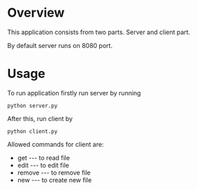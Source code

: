 # Overview

This application consists from two parts. Server and client part.

By default server runs on 8080 port.

# Usage

To run application firstly run server by running

```
python server.py
```

After this, run client by

```
python client.py
```

Allowed commands for client are:

- get --- to read file
- edit --- to edit file
- remove --- to remove file
- new --- to create new file


